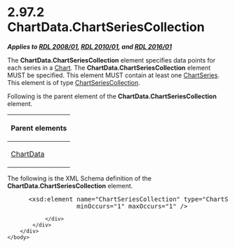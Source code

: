 <html dir="LTR" xmlns:mshelp="http://msdn.microsoft.com/mshelp" xmlns:ddue="http://ddue.schemas.microsoft.com/authoring/2003/5" xmlns:xlink="http://www.w3.org/1999/xlink" xmlns:tool="http://www.microsoft.com/tooltip">
    <head>
        <meta http-equiv="Content-Type" content="text/html; CHARSET=utf-8"></meta>
        <meta name="save" content="history"></meta>
        <title>2.97.2 ChartData.ChartSeriesCollection</title>
        <xml>
            <mshelp:toctitle title="2.97.2 ChartData.ChartSeriesCollection"></mshelp:toctitle>
            <mshelp:rltitle title="[MS-RDL]: ChartData.ChartSeriesCollection"></mshelp:rltitle>
            <mshelp:keyword index="A" term="01298d96-221e-4e17-90ae-6e47a5deb711"></mshelp:keyword>
            <mshelp:attr name="DCSext.ContentType" value="open specification"></mshelp:attr>
            <mshelp:attr name="AssetID" value="01298d96-221e-4e17-90ae-6e47a5deb711"></mshelp:attr>
            <mshelp:attr name="TopicType" value="kbRef"></mshelp:attr>
            <mshelp:attr name="DCSext.Title" value="[MS-RDL]: ChartData.ChartSeriesCollection" />
        </xml>
    </head>
    <body>
        <div id="header">
            <h1 class="heading">2.97.2 ChartData.ChartSeriesCollection</h1>
        </div>
        <div id="mainSection">
            <div id="mainBody">
                <div id="allHistory" class="saveHistory"></div>
                <div id="sectionSection0" class="section" name="collapseableSection">
                    

<p><b><i>Applies to </i></b><a href="1e855f94-4617-47e4-b89e-0856c6cb420f.htm"><b><i>RDL 2008/01</i></b></a><b><i>,
</i></b><a href="3428e690-a348-4ec7-8a6a-8efb42d2cdee.htm"><b><i>RDL 2010/01</i></b></a><b><i>,
and </i></b><a href="52ce3983-2bfc-4e72-9359-42aaf5fe4509.htm"><b><i>RDL 2016/01</i></b></a></p>

<p>The <b>ChartData.ChartSeriesCollection</b> element specifies
data points for each series in a <a href="b0ab5524-7eb2-47a7-a4d3-230f5c8c5526.htm">Chart</a>. The <b>ChartData.ChartSeriesCollection</b>
element MUST be specified. This element MUST contain at least one <a href="aee11573-3fcf-4365-938b-e6c8ceece6e1.htm">ChartSeries</a>. This element is
of type <a href="ea50ecc2-f4ce-41b7-ae9c-f8dbbb516ec9.htm">ChartSeriesCollection</a>.</p>

<p>Following is the parent element of the <b>ChartData.ChartSeriesCollection</b>
element.</p>

<table>
 <thead>
  <tr>
   <th>
   <p>Parent elements </p>
   </th>
  </tr>
 </thead>
 <tr>
  <td>
  <p><a href="1aee64b7-3829-41b6-b546-544f42867119.htm">ChartData</a></p>
  </td>
 </tr>
</table>

<p>The following is the XML Schema definition of the <b>ChartData.ChartSeriesCollection</b>
element.</p>

<dl>
<dd>
<div><pre> &lt;xsd:element name=&quot;ChartSeriesCollection&quot; type=&quot;ChartSeriesCollectionType&quot; 
              minOccurs=&quot;1&quot; maxOccurs=&quot;1&quot; /&gt;
</pre></div>
</dd></dl>


                </div>
            </div>
        </div>
    </body>
</html>